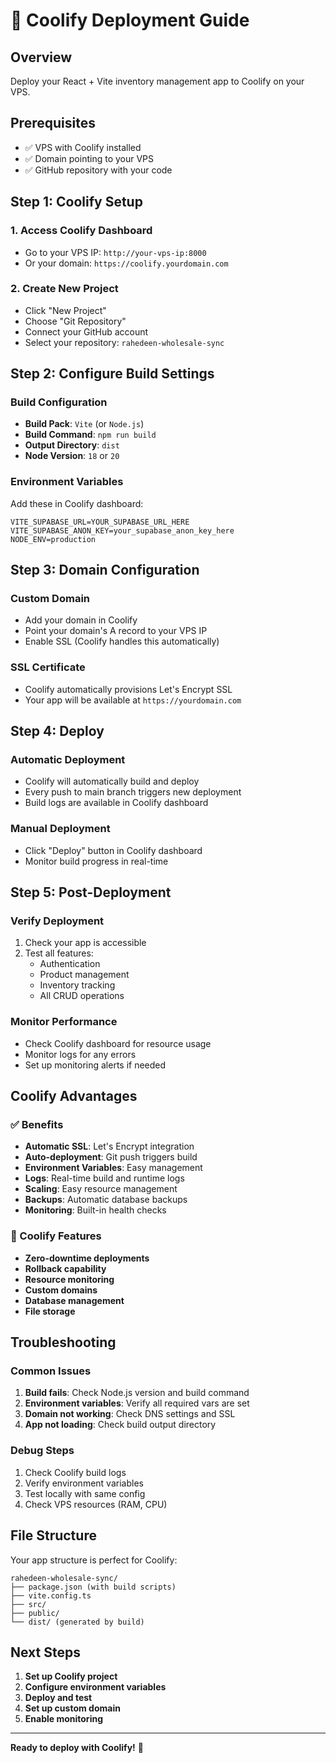 # 🚀 Coolify Deployment Guide

## Overview
Deploy your React + Vite inventory management app to Coolify on your VPS.

## Prerequisites
- ✅ VPS with Coolify installed
- ✅ Domain pointing to your VPS
- ✅ GitHub repository with your code

## Step 1: Coolify Setup

### 1. Access Coolify Dashboard
- Go to your VPS IP: `http://your-vps-ip:8000`
- Or your domain: `https://coolify.yourdomain.com`

### 2. Create New Project
- Click "New Project"
- Choose "Git Repository"
- Connect your GitHub account
- Select your repository: `rahedeen-wholesale-sync`

## Step 2: Configure Build Settings

### Build Configuration
- **Build Pack**: `Vite` (or `Node.js`)
- **Build Command**: `npm run build`
- **Output Directory**: `dist`
- **Node Version**: `18` or `20`

### Environment Variables
Add these in Coolify dashboard:
```
VITE_SUPABASE_URL=YOUR_SUPABASE_URL_HERE
VITE_SUPABASE_ANON_KEY=your_supabase_anon_key_here
NODE_ENV=production
```

## Step 3: Domain Configuration

### Custom Domain
- Add your domain in Coolify
- Point your domain's A record to your VPS IP
- Enable SSL (Coolify handles this automatically)

### SSL Certificate
- Coolify automatically provisions Let's Encrypt SSL
- Your app will be available at `https://yourdomain.com`

## Step 4: Deploy

### Automatic Deployment
- Coolify will automatically build and deploy
- Every push to main branch triggers new deployment
- Build logs are available in Coolify dashboard

### Manual Deployment
- Click "Deploy" button in Coolify dashboard
- Monitor build progress in real-time

## Step 5: Post-Deployment

### Verify Deployment
1. Check your app is accessible
2. Test all features:
   - Authentication
   - Product management
   - Inventory tracking
   - All CRUD operations

### Monitor Performance
- Check Coolify dashboard for resource usage
- Monitor logs for any errors
- Set up monitoring alerts if needed

## Coolify Advantages

### ✅ Benefits
- **Automatic SSL**: Let's Encrypt integration
- **Auto-deployment**: Git push triggers build
- **Environment Variables**: Easy management
- **Logs**: Real-time build and runtime logs
- **Scaling**: Easy resource management
- **Backups**: Automatic database backups
- **Monitoring**: Built-in health checks

### 🔧 Coolify Features
- **Zero-downtime deployments**
- **Rollback capability**
- **Resource monitoring**
- **Custom domains**
- **Database management**
- **File storage**

## Troubleshooting

### Common Issues
1. **Build fails**: Check Node.js version and build command
2. **Environment variables**: Verify all required vars are set
3. **Domain not working**: Check DNS settings and SSL
4. **App not loading**: Check build output directory

### Debug Steps
1. Check Coolify build logs
2. Verify environment variables
3. Test locally with same config
4. Check VPS resources (RAM, CPU)

## File Structure
Your app structure is perfect for Coolify:
```
rahedeen-wholesale-sync/
├── package.json (with build scripts)
├── vite.config.ts
├── src/
├── public/
└── dist/ (generated by build)
```

## Next Steps
1. **Set up Coolify project**
2. **Configure environment variables**
3. **Deploy and test**
4. **Set up custom domain**
5. **Enable monitoring**

---
**Ready to deploy with Coolify!** 🎉
